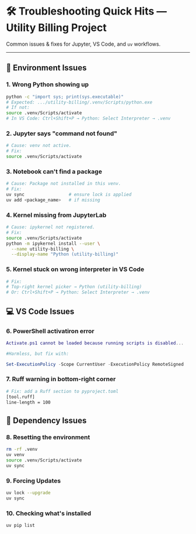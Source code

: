 # 🛠️ Troubleshooting Quick Hits — Utility Billing Project

Common issues & fixes for Jupyter, VS Code, and `uv` workflows.

---

## 🔎 Environment Issues

### 1. Wrong Python showing up
```bash
python -c "import sys; print(sys.executable)"
# Expected: .../utility-billing/.venv/Scripts/python.exe
# If not:
source .venv/Scripts/activate
# In VS Code: Ctrl+Shift+P → Python: Select Interpreter → .venv
```

### 2. Jupyter says "command not found"
```bash
# Cause: venv not active.
# Fix:
source .venv/Scripts/activate
```

### 3. Notebook can't find a package
```bash
# Cause: Package not installed in this venv.
# Fix:
uv sync                 # ensure lock is applied
uv add <package_name>   # if missing
```

### 4. Kernel missing from JupyterLab
```bash
# Cause: ipykernel not registered.
# Fix:
source .venv/Scripts/activate
python -m ipykernel install --user \
  --name utility-billing \
  --display-name "Python (utility-billing)"
```

### 5. Kernel stuck on wrong interpreter in VS Code
```bash
# Fix:
# Top-right kernel picker → Python (utility-billing)
# Or: Ctrl+Shift+P → Python: Select Interpreter → .venv
```

## 💻 VS Code Issues
### 6. PowerShell activatiron error
```lua
Activate.ps1 cannot be loaded because running scripts is disabled...
```
```bash
#Harmless, but fix with:
```
```powershell
Set-ExecutionPolicy -Scope CurrentUser -ExecutionPolicy RemoteSigned
```

### 7. Ruff warning in bottom-right corner
```bash
# Fix: add a Ruff section to pyproject.toml
[tool.ruff]
line-length = 100
```

## 🔄 Dependency Issues
### 8. Resetting the environment
```bash
rm -rf .venv
uv venv
source .venv/Scripts/activate
uv sync
```

### 9. Forcing Updates
```bash
uv lock --upgrade
uv sync
```

### 10. Checking what's installed
```bash
uv pip list
```

